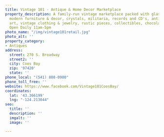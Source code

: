 ```yaml
---
title: Vintage 101 - Antique & Home Decor Marketplace
property_description: A family-run vintage marketplace packed with glassware, midcentury
  modern furniture & decor, crystals, militaria, records and CD's, antique tools,
  art, vintage clothing & jewelry, rustic pieces, collectibles, chocolate, & more!
  Open Daily 11am-5pm
photo_name: "/img/vintage101retail.jpg"
photo_alt: ''
property_category:
- Antiques
address:
  street: 270 S. Broadway
  street2: ''
  city: Coos Bay
  zip: '97420'
  state: ''
phone_local: "(541) 808-0980"
phone_toll_free: ''
website: https://www.facebook.com/Vintage101CoosBay/
coordinates:
  lat: '43.366199'
  lng: "-124.213044"
seo:
  title: ''
  description: ''
  imgalt: ''
  image: ''

---
```

